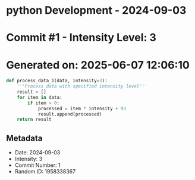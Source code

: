 ﻿# python Development - 2024-09-03
# Commit #1 - Intensity Level: 3
# Generated on: 2025-06-07 12:06:10
```python
def process_data_1(data, intensity=3):
    '''Process data with specified intensity level'''
    result = []
    for item in data:
        if item > 0:
            processed = item * intensity + 93
            result.append(processed)
    return result
```
## Metadata
- Date: 2024-09-03
- Intensity: 3
- Commit Number: 1
- Random ID: 1958338367
